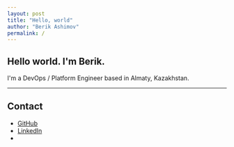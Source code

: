 ```yaml
---
layout: post
title: "Hello, world"
author: "Berik Ashimov"
permalink: /
---
```


## Hello world. I'm Berik.

I'm a DevOps / Platform Engineer based in Almaty, Kazakhstan.

---

## Contact
  
- [GitHub](https://github.com/ashimov)  
- [LinkedIn](https://www.linkedin.com/in/berik-ashimov)  
- <span id="email"></span>

<script type="text/javascript">
  (function genMailToLink(lhs, rhs, subject = "") {
    const email = `${lhs}@${rhs}`;
    const link = `<a href="mailto:${email}?subject=${encodeURIComponent(subject)}">${email}</a>`;
    document.getElementById("email").innerHTML = link;
  })('berik', 'ashimov.com');
</script>

